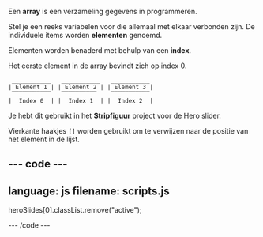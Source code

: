 Een **array** is een verzameling gegevens in programmeren.

Stel je een reeks variabelen voor die allemaal met elkaar verbonden zijn. De individuele items worden **elementen** genoemd.

Elementen worden benaderd met behulp van een **index**.

Het eerste element in de array bevindt zich op index 0.

     ___________   ___________   ___________  
    | Element 1 | | Element 2 | | Element 3 |
     ‾‾‾‾‾‾‾‾‾‾‾   ‾‾‾‾‾‾‾‾‾‾    ‾‾‾‾‾‾‾‾‾‾‾
    |  Index 0  | |  Index 1  | |  Index 2  |

Je hebt dit gebruikt in het **Stripfiguur** project voor de Hero slider.

Vierkante haakjes `[]` worden gebruikt om te verwijzen naar de positie van het element in de lijst.

--- code ---
---
language: js
filename: scripts.js
---
  
heroSlides[0].classList.remove("active");

--- /code ---